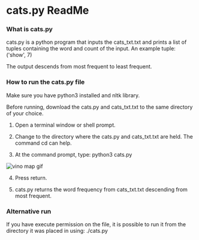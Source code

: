 # cats.py ReadMe

### What is cats.py

cats.py is a python program that inputs the cats_txt.txt and prints a list of tuples containing the word and count of the input.  An example tuple: ('show', 7)

The output descends from most frequent to least frequent.

### How to run the cats.py file

Make sure you have python3 installed and nltk library.

Before running, download the cats.py and cats_txt.txt to the same directory of your choice.  

1. Open a terminal window or shell prompt.

2. Change to the directory where the cats.py and cats_txt.txt are held.  The command cd can help.

3. At the command prompt, type:
        python3 cats.py

![vino map gif]()

4. Press return.

5. cats.py returns the word frequency from cats_txt.txt descending from most frequent.

### Alternative run

If you have execute permission on the file, it is possible to run it from the directory it was placed in using:
        ./cats.py